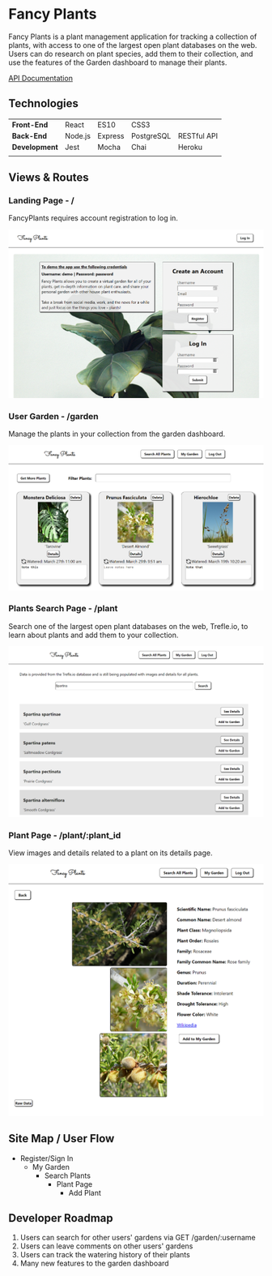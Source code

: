 # Fancy Plants

Fancy Plants is a plant management application for tracking a collection of plants, with access to one of the largest open plant databases on the web. Users can do research on plant species, add them to their collection, and use the features of the Garden dashboard to manage their plants.

[API Documentation](https://github.com/pmnord/plant-management-react-capstone-server)

## Technologies

| | | | | |
|-|-|-|-|-|
|**Front-End**|React|ES10|CSS3||
|**Back-End**|Node.js|Express|PostgreSQL|RESTful API|
|**Development**|Jest|Mocha|Chai|Heroku|Zeit|
| | | | | |


## Views & Routes

### Landing Page - /

FancyPlants requires account registration to log in.

![Landing Page](./resources/screenshots/register.png)

### User Garden - /garden

Manage the plants in your collection from the garden dashboard.

![User Garden](./resources/screenshots/garden.png)

### Plants Search Page - /plant

Search one of the largest open plant databases on the web, Trefle.io, to learn about plants and add them to your collection.

![Plant Search Page](./resources/screenshots/plant-search.png)

### Plant Page - /plant/:plant_id

View images and details related to a plant on its details page.

![Plant Page](./resources/screenshots/plant-details.png)

## Site Map / User Flow

- Register/Sign In 
    - My Garden 
        - Search Plants 
            - Plant Page 
                - Add Plant

## Developer Roadmap

1. Users can search for other users' gardens via GET /garden/:username
1. Users can leave comments on other users' gardens
1. Users can track the watering history of their plants
1. Many new features to the garden dashboard
